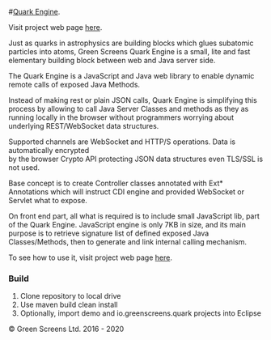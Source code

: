 
#[Quark Engine](https://www.greenscreens.io/quark). 

Visit project web page [here](https://www.greenscreens.io/quark). 

Just as quarks in astrophysics are building blocks which glues subatomic particles into atoms,
Green Screens Quark Engine is a small, lite and fast elementary building block between web and Java server side.
 
The Quark Engine is a JavaScript and Java web library to enable dynamic remote calls of exposed Java Methods.

Instead of making rest or plain JSON calls, Quark Engine is simplifying this process by allowing 
to call Java Server Classes and methods as they as running locally in the browser without 
programmers worrying about underlying REST/WebSocket data structures.

Supported channels are WebSocket and HTTP/S operations. Data is automatically encrypted  
by the browser Crypto API protecting JSON data structures even TLS/SSL is not used.

Base concept is to create Controller classes annotated with Ext* Annotations which will
instruct CDI engine and provided WebSocket or Servlet what to expose.

On front end part, all what is required is to include small JavaScript lib, part of the Quark Engine.
JavaScript engine is only 7KB in size, and its main purpose is to retrieve signature list of defined exposed 
Java Classes/Methods, then to generate and link internal calling mechanism.

To see how to use it, visit project web page [here](https://www.greenscreens.io/quark). 

### Build

1. Clone repository to local drive
2. Use maven build clean install
3. Optionally, import demo and io.greenscreens.quark projects into Eclipse

&copy; Green Screens Ltd. 2016 - 2020
